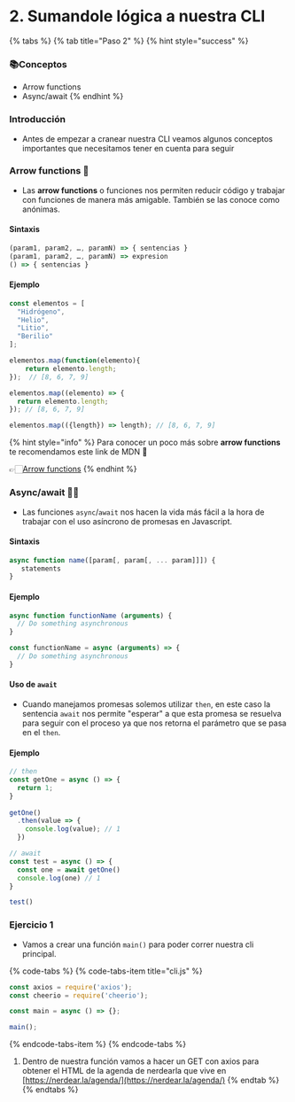 # 2. Sumandole lógica a nuestra CLI



{% tabs %}
{% tab title="Paso 2" %}
{% hint style="success" %}
### 📚Conceptos

* Arrow functions
* Async/await
{% endhint %}

### Introducción

* Antes de empezar a cranear nuestra CLI veamos algunos conceptos importantes que necesitamos tener en cuenta para seguir 

### **Arrow functions** 🏹 

* Las **arrow functions** o funciones nos permiten reducir código y trabajar con funciones de manera más amigable. También se las conoce como anónimas.

#### Sintaxis 

```javascript
(param1, param2, …, paramN) => { sentencias }
(param1, param2, …, paramN) => expresion
() => { sentencias }
```

#### Ejemplo

```javascript
const elementos = [
  "Hidrógeno",
  "Helio",
  "Litio",
  "Beril­io"
];

elementos.map(function(elemento){ 
    return elemento.length;
});  // [8, 6, 7, 9]

elementos.map((elemento) => {
  return elemento.length;
}); // [8, 6, 7, 9]

elementos.map(({length}) => length); // [8, 6, 7, 9]
```

{% hint style="info" %}
Para conocer un poco más sobre **arrow functions** te recomendamos este link de MDN 💛 

👉🏻[Arrow functions](https://developer.mozilla.org/es/docs/Web/JavaScript/Referencia/Funciones/Arrow_functions)
{% endhint %}

### Async/await 🤟🏻

* Las funciones `async`/`await` nos hacen la vida más fácil a la hora de trabajar con el uso asíncrono de promesas en Javascript. 

#### Sintaxis 

```javascript
async function name([param[, param[, ... param]]]) {
   statements
}
```

#### Ejemplo

```javascript
async function functionName (arguments) {
  // Do something asynchronous
}

const functionName = async (arguments) => {
  // Do something asynchronous
}

```

#### Uso de `await`

* Cuando manejamos promesas solemos utilizar `then`, en este caso la sentencia `await` nos permite "esperar" a que esta promesa se resuelva para seguir con el proceso ya que nos retorna el parámetro que se pasa en el `then`.

#### Ejemplo

```javascript
// then
const getOne = async () => { 
  return 1;
} 
  
getOne()
  .then(value => {
    console.log(value); // 1
  })

// await
const test = async () => {
  const one = await getOne()
  console.log(one) // 1
}

test()
```

### Ejercicio 1

* Vamos a crear una función `main()` para poder correr nuestra cli principal.

{% code-tabs %}
{% code-tabs-item title="cli.js" %}
```javascript
const axios = require('axios');
const cheerio = require('cheerio');

const main = async () => {};

main();
```
{% endcode-tabs-item %}
{% endcode-tabs %}

1. Dentro de nuestra función vamos a hacer un GET con axios para obtener el HTML de la agenda de nerdearla que vive en [https://nerdear.la/agenda/](https://nerdear.la/agenda/)
{% endtab %}
{% endtabs %}

